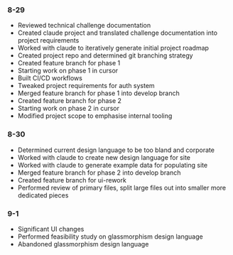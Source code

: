 ### 8-29
- Reviewed technical challenge documentation
- Created claude project and translated challenge documentation into project requirements
- Worked with claude to iteratively generate initial project roadmap
- Created project repo and determined git branching strategy
- Created feature branch for phase 1
- Starting work on phase 1 in cursor
- Built CI/CD workflows
- Tweaked project requirements for auth system
- Merged feature branch for phase 1 into develop branch
- Created feature branch for phase 2
- Starting work on phase 2 in cursor
- Modified project scope to emphasise internal tooling
### 8-30
- Determined current design language to be too bland and corporate
- Worked with claude to create new design language for site
- Worked with claude to generate example data for populating site
- Merged feature branch for phase 2 into develop branch
- Created feature branch for ui-rework
- Performed review of primary files, split large files out into smaller more dedicated pieces
### 9-1
- Significant UI changes
- Performed feasibility study on glassmorphism design language
- Abandoned glassmorphism design language